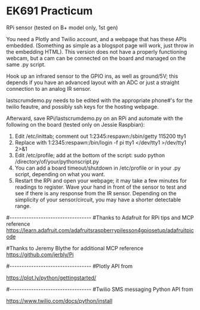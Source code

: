 # EK691 Practicum
RPi sensor (tested on B+ model only, 1st gen)

You need a Plotly and Twilio account, and a webpage that has these APIs embedded. (Something as simple as a blogspot page will work, just throw in the embedding HTML). This version does not have a properly functioning webcam, but a cam can be connected  on the board and managed on the same .py script.

Hook up an infrared sensor to the GPIO ins, as well as ground/5V; this depends if you have an advanced layout with an ADC or just a straight connection to an analog IR sensor.

lastscrumdemo.py needs to be edited with the appropriate phone#'s for the twilio feautre, and possibly ssh keys for the hosting webpage.

Afterward, save RPi/lastscrumdemo.py on an RPi and automate with the following on the board (tested only on Jessie Raspbian):
1. Edit /etc/inittab; comment out 1:2345:respawn:/sbin/getty 115200 tty1
2. Replace with 1:2345:respawn:/bin/login -f pi tty1 </dev/tty1 >/dev/tty1 2>&1
3. Edit /etc/profile; add at the bottom of the script: sudo python /directory/of/your/pythonscript.py
4. You can add a board timeout/shutdown in /etc/profile or in your .py script, depending on what you want.
5. Restart the  RPi and open your webpage; it may take a few minutes for readings to register. Wave your hand in front of the sensor to test and see if there is any response from the IR sensor. Depending on the simplicity of your sensor/circuit, you may have a shorter detectable range.

#----------------------------------
#Thanks to Adafruit for RPi tips and MCP reference
https://learn.adafruit.com/adafruitsraspberrypilesson4gpiosetup/adafruitpicode

#Thanks to Jeremy Blythe for additional MCP reference
https://github.com/jerbly/Pi

#----------------------------------
#Plotly API from

https://plot.ly/python/gettingstarted/

#----------------------------------
#Twilio SMS messaging Python API from

https://www.twilio.com/docs/python/install
